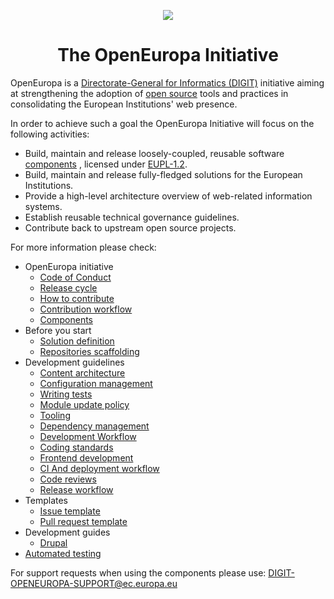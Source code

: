 <p align="center"><img src="./assets/logo.png"/></p>
<h1 align="center">The OpenEuropa Initiative</h1>

OpenEuropa is a [Directorate-General for Informatics (DIGIT)][1] initiative aiming at strengthening the adoption
of [open source][2] tools and practices in consolidating the European Institutions' web presence.

In order to achieve such a goal the OpenEuropa Initiative will focus on the following activities:

- Build, maintain and release loosely-coupled, reusable software [components](docs/openeuropa-components.md) , licensed under [EUPL-1.2][3].
- Build, maintain and release fully-fledged solutions for the European Institutions.
- Provide a high-level architecture overview of web-related information systems.
- Establish reusable technical governance guidelines.
- Contribute back to upstream open source projects.

For more information please check:

* OpenEuropa initiative
  * [Code of Conduct](docs/initiative/code-of-conduct.md) 
  * [Release cycle](docs/initiative/release-cycle.md)
  * [How to contribute](docs/initiative/how-to-contribute.md)
  * [Contribution workflow](docs/initiative/contribution-workflow.md)
  * [Components](docs/openeuropa-components.md)
* Before you start
  * [Solution definition](docs/starting/solution-definition.md)
  * [Repositories scaffolding](docs/starting/repository-scaffolding.md)
* Development guidelines
  * [Content architecture](docs/development/content-architecture.md)
  * [Configuration management](docs/development/configuration-management.md)
  * [Writing tests](docs/development/testing.md)
  * [Module update policy](docs/development/module-update-policy.md)
  * [Tooling](docs/development/tooling.md)
  * [Dependency management](docs/development/dependency-management-and-patching.md)
  * [Development Workflow](docs/development/development-workflow.md)
  * [Coding standards](docs/development/coding-standards.md)
  * [Frontend development](docs/development/frontend/index.md) 
  * [CI And deployment workflow](docs/development/ci-deployment-workflow.md)
  * [Code reviews](docs/development/code-reviews.md)
  * [Release workflow](docs/development/release-workflow.md)
* Templates
    * [Issue template](docs/templates/issue-template.md)
    * [Pull request template](docs/templates/pull-request-template.md)
* Development guides
    * [Drupal](docs/development/third-party/drupal/index.md)
* [Automated testing](docs/development/automated-testing.md)

For support requests when using the components please use: 
[DIGIT-OPENEUROPA-SUPPORT@ec.europa.eu](mailto:DIGIT-OPENEUROPA-SUPPORT@ec.europa.eu)

[1]: https://ec.europa.eu/info/departments/informatics
[2]: https://opensource.org
[3]: https://joinup.ec.europa.eu/page/eupl-text-11-12
